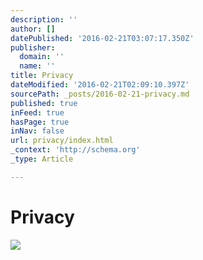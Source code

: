 ```yaml
---
description: ''
author: []
datePublished: '2016-02-21T03:07:17.350Z'
publisher:
  domain: ''
  name: ''
title: Privacy
dateModified: '2016-02-21T02:09:10.397Z'
sourcePath: _posts/2016-02-21-privacy.md
published: true
inFeed: true
hasPage: true
inNav: false
url: privacy/index.html
_context: 'http://schema.org'
_type: Article

---
```

# Privacy
![](https://the-grid-user-content.s3-us-west-2.amazonaws.com/50d21e4f-c39f-4b19-b2be-dbf0e870fa42.png)